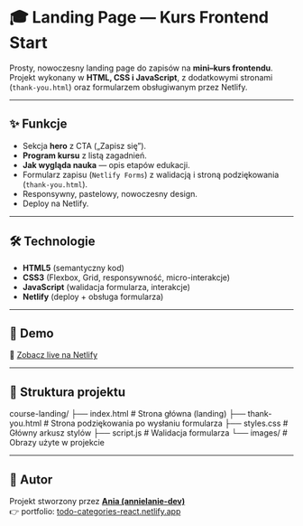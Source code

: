 # 🎓 Landing Page — Kurs Frontend Start

Prosty, nowoczesny landing page do zapisów na **mini–kurs frontendu**.  
Projekt wykonany w **HTML, CSS i JavaScript**, z dodatkowymi stronami (`thank-you.html`) oraz formularzem obsługiwanym przez Netlify.

---

## ✨ Funkcje
- Sekcja **hero** z CTA („Zapisz się”).
- **Program kursu** z listą zagadnień.
- **Jak wygląda nauka** — opis etapów edukacji.
- Formularz zapisu (`Netlify Forms`) z walidacją i stroną podziękowania (`thank-you.html`).
- Responsywny, pastelowy, nowoczesny design.
- Deploy na Netlify.

---

## 🛠️ Technologie
- **HTML5** (semantyczny kod)
- **CSS3** (Flexbox, Grid, responsywność, micro-interakcje)
- **JavaScript** (walidacja formularza, interakcje)
- **Netlify** (deploy + obsługa formularza)

---

## 🚀 Demo
🔗 [Zobacz live na Netlify](https://frontend-start.netlify.app/)

---

## 📂 Struktura projektu
course-landing/
├── index.html # Strona główna (landing)
├── thank-you.html # Strona podziękowania po wysłaniu formularza
├── styles.css # Główny arkusz stylów
├── script.js # Walidacja formularza
└── images/ # Obrazy użyte w projekcie

---

## 📌 Autor
Projekt stworzony przez **[Ania (annielanie-dev)](https://github.com/annielanie-dev)**  
👉 portfolio: [todo-categories-react.netlify.app](https://todo-categories-react.netlify.app) 
